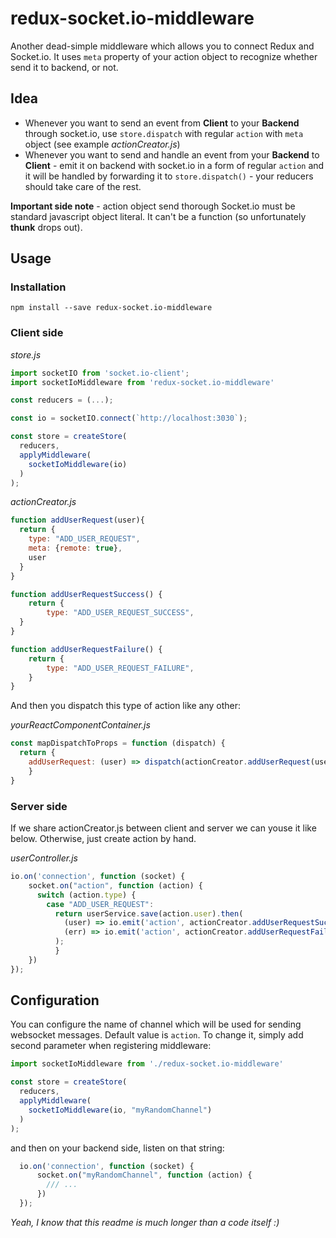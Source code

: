 # redux-socket.io-middleware
Another dead-simple middleware which allows you to connect Redux and Socket.io.
It uses `meta` property of your action object to recognize whether send it to backend, or not. 
 

## Idea
- Whenever you want to send an event from **Client** to your **Backend** through socket.io,
 use `store.dispatch` with regular `action` with `meta` object (see example *actionCreator.js*)
- Whenever you want to send and handle an event from your **Backend** to 
**Client** - emit it on backend with socket.io in a form of regular `action` and it will 
be handled by forwarding it to `store.dispatch()` - your reducers 
should take care of the rest.

**Important side note** - action object send thorough Socket.io must be standard javascript object literal. It can't be a function (so unfortunately **thunk** drops out).



## Usage

### Installation
```
npm install --save redux-socket.io-middleware
```

### Client side

*store.js*
```javascript
import socketIO from 'socket.io-client';
import socketIoMiddleware from 'redux-socket.io-middleware'

const reducers = (...);

const io = socketIO.connect(`http://localhost:3030`);

const store = createStore(
  reducers,
  applyMiddleware(    
    socketIoMiddleware(io)
  )
);

```

*actionCreator.js*
```javascript
function addUserRequest(user){
  return {
    type: "ADD_USER_REQUEST",
    meta: {remote: true},
    user
  }
}

function addUserRequestSuccess() {
	return {
    	type: "ADD_USER_REQUEST_SUCCESS",       
  }
}

function addUserRequestFailure() {
	return {
    	type: "ADD_USER_REQUEST_FAILURE",       
  	}
}

```
And then you dispatch this type of action like any other:

*yourReactComponentContainer.js*
```javascript
const mapDispatchToProps = function (dispatch) {
  return {
    addUserRequest: (user) => dispatch(actionCreator.addUserRequest(user)),
    }
}

```


### Server side

If we share actionCreator.js between client and server we can youse it like below. Otherwise, just create action by hand.

*userController.js*
```javascript
io.on('connection', function (socket) {
    socket.on("action", function (action) {
      switch (action.type) {
        case "ADD_USER_REQUEST":
          return userService.save(action.user).then(
            (user) => io.emit('action', actionCreator.addUserRequestSuccess()),
            (err) => io.emit('action', actionCreator.addUserRequestFailure())
          );
          }
    })
});
```


## Configuration
You can configure the name of channel which will be used for sending websocket messages.
Default value is `action`. To change it, simply add second parameter when registering middleware:

```javascript
import socketIoMiddleware from './redux-socket.io-middleware'

const store = createStore(
  reducers,
  applyMiddleware(    
    socketIoMiddleware(io, "myRandomChannel")
  )
);
```

and then on your backend side, listen on that string:

```javascript
  io.on('connection', function (socket) {
      socket.on("myRandomChannel", function (action) {
        /// ...
      })
  });
```

*Yeah, I know that this readme is much longer than a code itself :)*
